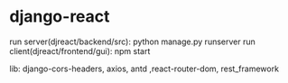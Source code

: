 # django-react

run server(djreact/backend/src): python manage.py runserver
run client(djreact/frontend/gui): npm start

lib: django-cors-headers, axios, antd ,react-router-dom, rest_framework
